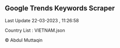 

## Google Trends Keywords Scraper 
 
Last Update 22-03-2023 , 11:26:58

Country List :
VIETNAM.json



© Abdul Muttaqin 
